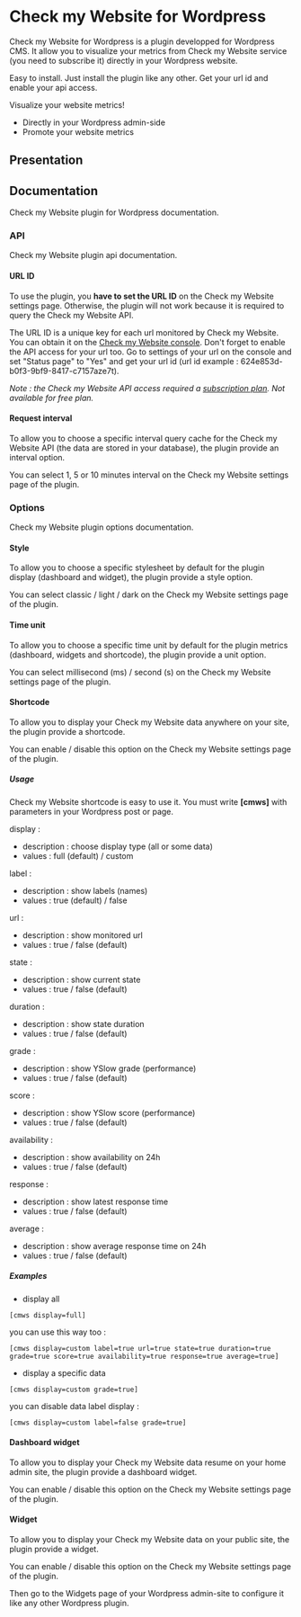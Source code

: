 # Check my Website for Wordpress

Check my Website for Wordpress is a plugin developped for Wordpress CMS. It allow you to visualize your metrics from Check my Website service (you need to subscribe it) directly in your Wordpress website.

Easy to install. Just install the plugin like any other. Get your url id and enable your api access.

Visualize your website metrics!
- Directly in your Wordpress admin-side
- Promote your website metrics

## Presentation



## Documentation

Check my Website plugin for Wordpress documentation.

### API

Check my Website plugin api documentation.

#### URL ID

To use the plugin, you **have to set the URL ID** on the Check my Website settings page. Otherwise, the plugin will not work because it is required to query the Check my Website API.

The URL ID is a unique key for each url monitored by Check my Website. You can obtain it on the [Check my Website console](https://console.checkmy.ws). Don't forget to enable the API access for your url too. Go to settings of your url on the console and set "Status page" to "Yes" and get your url id (url id example : 624e853d-b0f3-9bf9-8417-c7157aze7t).

*Note : the Check my Website API access required a [subscription plan](https://checkmy.ws/en/pricing). Not available for free plan.*

#### Request interval

To allow you to choose a specific interval query cache for the Check my Website API (the data are stored in your database), the plugin provide an interval option.

You can select 1, 5 or 10 minutes interval on the Check my Website settings page of the plugin.

### Options

Check my Website plugin options documentation.

#### Style

To allow you to choose a specific stylesheet by default for the plugin display (dashboard and widget), the plugin provide a style option.

You can select classic / light / dark on the Check my Website settings page of the plugin.

#### Time unit

To allow you to choose a specific time unit by default for the plugin metrics (dashboard, widgets and shortcode), the plugin provide a unit option.

You can select millisecond (ms) / second (s) on the Check my Website settings page of the plugin.

#### Shortcode

To allow you to display your Check my Website data anywhere on your site, the plugin provide a shortcode.

You can enable / disable this option on the Check my Website settings page of the plugin.

##### Usage

Check my Website shortcode is easy to use it. You must write **[cmws]** with parameters in your Wordpress post or page.

display :
- description : choose display type (all or some data)
- values : full (default) / custom

label :
- description : show labels (names)
- values : true (default) / false

url :
- description : show monitored url
- values : true / false (default)

state :
- description : show current state
- values : true / false (default)

duration :
- description : show state duration
- values : true / false (default)

grade :
- description : show YSlow grade (performance)
- values : true / false (default)

score :
- description : show YSlow score (performance)
- values : true / false (default)

availability :
- description : show availability on 24h
- values : true / false (default)

response :
- description : show latest response time
- values : true / false (default)

average :
- description : show average response time on 24h
- values : true / false (default)

##### Examples

- display all

`[cmws display=full]`

you can use this way too :

`[cmws display=custom label=true url=true state=true duration=true grade=true score=true availability=true response=true average=true]`

- display a specific data

`[cmws display=custom grade=true]`

you can disable data label display :

`[cmws display=custom label=false grade=true]`

#### Dashboard widget

To allow you to display your Check my Website data resume on your home admin site, the plugin provide a dashboard widget.

You can enable / disable this option on the Check my Website settings page of the plugin.

#### Widget

To allow you to display your Check my Website data on your public site, the plugin provide a widget.

You can enable / disable this option on the Check my Website settings page of the plugin.

Then go to the Widgets page of your Wordpress admin-site to configure it like any other Wordpress plugin.